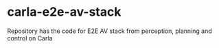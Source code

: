 # carla-e2e-av-stack
Repository has the code for E2E AV stack from perception, planning and control on Carla


